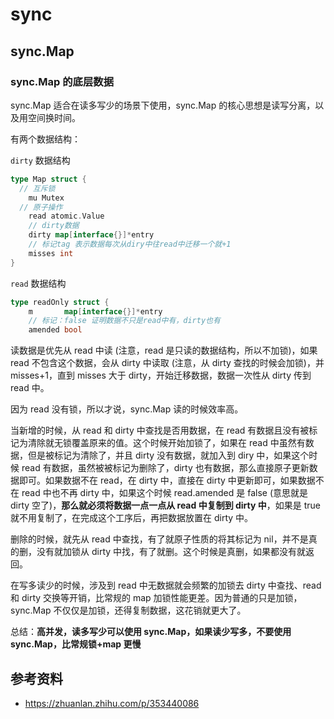 # sync
## sync.Map
### sync.Map 的底层数据

sync.Map 适合在读多写少的场景下使用，sync.Map 的核心思想是读写分离，以及用空间换时间。

有两个数据结构：

`dirty` 数据结构

```go
type Map struct {
  // 互斥锁
    mu Mutex
  // 原子操作
    read atomic.Value
    // dirty数据 
    dirty map[interface{}]*entry
    // 标记tag 表示数据每次从diry中往read中迁移一个就+1
    misses int
}
```

`read` 数据结构

```go
type readOnly struct {
    m       map[interface{}]*entry
    // 标记：false 证明数据不只是read中有，dirty也有
    amended bool 
```

读数据是优先从 read 中读 (注意，read 是只读的数据结构，所以不加锁)，如果 read 不包含这个数据，会从 dirty 中读取 (注意，从 dirty 查找的时候会加锁)，并 misses+1，直到 misses 大于 dirty，开始迁移数据，数据一次性从 dirty 传到 read 中。

因为 read 没有锁，所以才说，sync.Map 读的时候效率高。

当新增的时候，从 read 和 dirty 中查找是否用数据，在 read 有数据且没有被标记为清除就无锁覆盖原来的值。这个时候开始加锁了，如果在 read 中虽然有数据，但是被标记为清除了，并且 dirty 没有数据，就加入到 diry 中，如果这个时候 read 有数据，虽然被被标记为删除了，dirty 也有数据，那么直接原子更新数据即可。如果数据不在 read，在 dirty 中，直接在 dirty 中更新即可，如果数据不在 read 中也不再 dirty 中，如果这个时候 read.amended 是 false (意思就是 dirty 空了)，**那么就必须将数据一点一点从 read 中复制到 dirty 中**，如果是 true 就不用复制了，在完成这个工序后，再把数据放置在 dirty 中。

删除的时候，就先从 read 中查找，有了就原子性质的将其标记为 nil，并不是真的删，没有就加锁从 dirty 中找，有了就删。这个时候是真删，如果都没有就返回。

在写多读少的时候，涉及到 read 中无数据就会频繁的加锁去 dirty 中查找、read 和 dirty 交换等开销，比常规的 map 加锁性能更差。因为普通的只是加锁，sync.Map 不仅仅是加锁，还得复制数据，这花销就更大了。

总结：**高并发，读多写少可以使用 sync.Map，如果读少写多，不要使用 sync.Map，比常规锁+map 更慢**

## 参考资料
- https://zhuanlan.zhihu.com/p/353440086